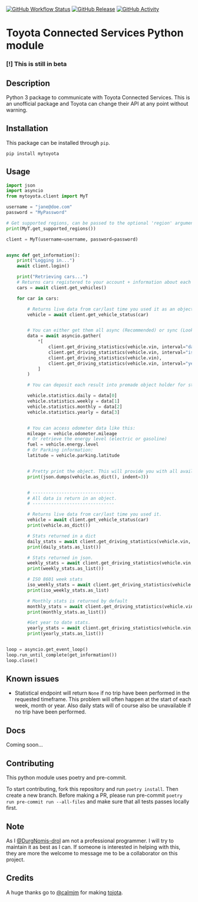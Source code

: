 [![GitHub Workflow Status][workflow-shield]][workflow]
[![GitHub Release][releases-shield]][releases]
[![GitHub Activity][commits-shield]][commits]

# Toyota Connected Services Python module

### [!] **This is still in beta**

## Description

Python 3 package to communicate with Toyota Connected Services.
This is an unofficial package and Toyota can change their API at any point without warning.

## Installation

This package can be installed through `pip`.

```text
pip install mytoyota
```

## Usage

```python
import json
import asyncio
from mytoyota.client import MyT

username = "jane@doe.com"
password = "MyPassword"

# Get supported regions, can be passed to the optional 'region' argument of MyT
print(MyT.get_supported_regions())

client = MyT(username=username, password=password)


async def get_information():
    print("Logging in...")
    await client.login()

    print("Retrieving cars...")
    # Returns cars registered to your account + information about each car.
    cars = await client.get_vehicles()

    for car in cars:

        # Returns live data from car/last time you used it as an object.
        vehicle = await client.get_vehicle_status(car)


        # You can either get them all async (Recommended) or sync (Look further down).
        data = await asyncio.gather(
            *[
                client.get_driving_statistics(vehicle.vin, interval="day"),
                client.get_driving_statistics(vehicle.vin, interval="isoweek"),
                client.get_driving_statistics(vehicle.vin),
                client.get_driving_statistics(vehicle.vin, interval="year"),
            ]
        )

        # You can deposit each result into premade object holder for statistics. This will make it easier to use in your code.

        vehicle.statistics.daily = data[0]
        vehicle.statistics.weekly = data[1]
        vehicle.statistics.monthly = data[2]
        vehicle.statistics.yearly = data[3]


        # You can access odometer data like this:
        mileage = vehicle.odometer.mileage
        # Or retrieve the energy level (electric or gasoline)
        fuel = vehicle.energy.level
        # Or Parking information:
        latitude = vehicle.parking.latitude


        # Pretty print the object. This will provide you with all available information.
        print(json.dumps(vehicle.as_dict(), indent=3))


        # -------------------------------
        # All data is return in an object.
        # -------------------------------

        # Returns live data from car/last time you used it.
        vehicle = await client.get_vehicle_status(car)
        print(vehicle.as_dict())

        # Stats returned in a dict
        daily_stats = await client.get_driving_statistics(vehicle.vin, interval="day")
        print(daily_stats.as_list())

        # Stats returned in json.
        weekly_stats = await client.get_driving_statistics(vehicle.vin, interval="isoweek")
        print(weekly_stats.as_list())

        # ISO 8601 week stats
        iso_weekly_stats = await client.get_driving_statistics(vehicle.vin, interval="isoweek")
        print(iso_weekly_stats.as_list)

        # Monthly stats is returned by default
        monthly_stats = await client.get_driving_statistics(vehicle.vin)
        print(monthly_stats.as_list())

        #Get year to date stats.
        yearly_stats = await client.get_driving_statistics(vehicle.vin, interval="year")
        print(yearly_stats.as_list())


loop = asyncio.get_event_loop()
loop.run_until_complete(get_information())
loop.close()

```

## Known issues

- Statistical endpoint will return `None` if no trip have been performed in the requested timeframe. This problem will often happen at the start of each week, month or year. Also daily stats will of course also be unavailable if no trip have been performed.

## Docs

Coming soon...

## Contributing

This python module uses poetry and pre-commit.

To start contributing, fork this repository and run `poetry install`. Then create a new branch. Before making a PR, please run pre-commit `poetry run pre-commit run --all-files` and make sure that all tests passes locally first.

## Note

As I [@DurgNomis-drol](https://github.com/DurgNomis-drol) am not a professional programmer. I will try to maintain it as best as I can. If someone is interested in helping with this, they are more the welcome to message me to be a collaborator on this project.

## Credits

A huge thanks go to [@calmjm](https://github.com/calmjm) for making [tojota](https://github.com/calmjm/tojota).

[releases-shield]: https://img.shields.io/github/release/DurgNomis-drol/mytoyota.svg?style=for-the-badge
[releases]: https://github.com/DurgNomis-drol/mytoyota/releases
[workflow-shield]: https://img.shields.io/github/workflow/status/DurgNomis-drol/mytoyota/Linting?style=for-the-badge
[workflow]: https://github.com/DurgNomis-drol/mytoyota/actions
[commits-shield]: https://img.shields.io/github/commit-activity/y/DurgNomis-drol/mytoyota.svg?style=for-the-badge
[commits]: https://github.com/DurgNomis-drol/mytoyota/commits/master
